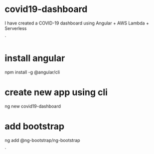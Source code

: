 # covid19-dashboard

I have created a COVID-19 dashboard using Angular + AWS Lambda + Serverless

`
# install angular
npm install -g @angular/cli

# create new app using cli
ng new covid19-dashboard

# add bootstrap
ng add @ng-bootstrap/ng-bootstrap


`